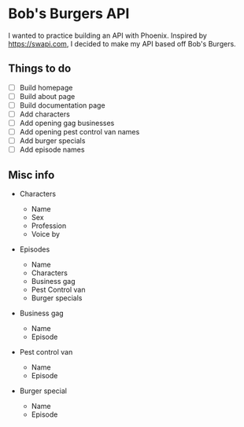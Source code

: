 # Bob's Burgers API

I wanted to practice building an API with Phoenix. Inspired by
https://swapi.com, I decided to make my API based off Bob's Burgers.

## Things to do
- [ ] Build homepage
- [ ] Build about page
- [ ] Build documentation page
- [ ] Add characters
- [ ] Add opening gag businesses
- [ ] Add opening pest control van names
- [ ] Add burger specials
- [ ] Add episode names

## Misc info
- Characters
  - Name
  - Sex
  - Profession
  - Voice by

- Episodes
  - Name
  - Characters
  - Business gag
  - Pest Control van
  - Burger specials

- Business gag
  - Name
  - Episode

- Pest control van
  - Name
  - Episode

- Burger special
  - Name
  - Episode
